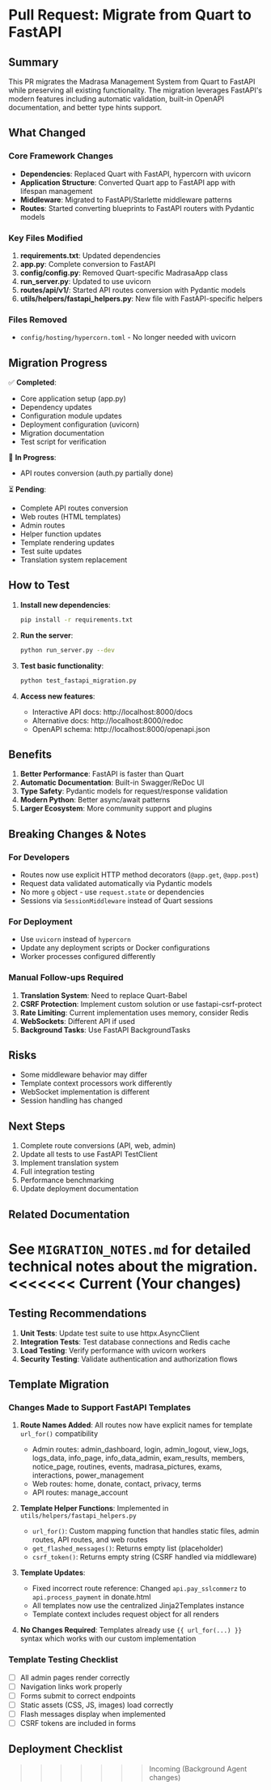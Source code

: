 # Pull Request: Migrate from Quart to FastAPI

## Summary

This PR migrates the Madrasa Management System from Quart to FastAPI while preserving all existing functionality. The migration leverages FastAPI's modern features including automatic validation, built-in OpenAPI documentation, and better type hints support.

## What Changed

### Core Framework Changes
- **Dependencies**: Replaced Quart with FastAPI, hypercorn with uvicorn
- **Application Structure**: Converted Quart app to FastAPI app with lifespan management
- **Middleware**: Migrated to FastAPI/Starlette middleware patterns
- **Routes**: Started converting blueprints to FastAPI routers with Pydantic models

### Key Files Modified
1. **requirements.txt**: Updated dependencies
2. **app.py**: Complete conversion to FastAPI
3. **config/config.py**: Removed Quart-specific MadrasaApp class
4. **run_server.py**: Updated to use uvicorn
5. **routes/api/v1/**: Started API routes conversion with Pydantic models
6. **utils/helpers/fastapi_helpers.py**: New file with FastAPI-specific helpers

### Files Removed
- `config/hosting/hypercorn.toml` - No longer needed with uvicorn

## Migration Progress

✅ **Completed**:
- Core application setup (app.py)
- Dependency updates
- Configuration module updates
- Deployment configuration (uvicorn)
- Migration documentation
- Test script for verification

🚧 **In Progress**:
- API routes conversion (auth.py partially done)

⏳ **Pending**:
- Complete API routes conversion
- Web routes (HTML templates)
- Admin routes
- Helper function updates
- Template rendering updates
- Test suite updates
- Translation system replacement

## How to Test

1. **Install new dependencies**:
   ```bash
   pip install -r requirements.txt
   ```

2. **Run the server**:
   ```bash
   python run_server.py --dev
   ```

3. **Test basic functionality**:
   ```bash
   python test_fastapi_migration.py
   ```

4. **Access new features**:
   - Interactive API docs: http://localhost:8000/docs
   - Alternative docs: http://localhost:8000/redoc
   - OpenAPI schema: http://localhost:8000/openapi.json

## Benefits

1. **Better Performance**: FastAPI is faster than Quart
2. **Automatic Documentation**: Built-in Swagger/ReDoc UI
3. **Type Safety**: Pydantic models for request/response validation
4. **Modern Python**: Better async/await patterns
5. **Larger Ecosystem**: More community support and plugins

## Breaking Changes & Notes

### For Developers
- Routes now use explicit HTTP method decorators (`@app.get`, `@app.post`)
- Request data validated automatically via Pydantic models
- No more `g` object - use `request.state` or dependencies
- Sessions via `SessionMiddleware` instead of Quart sessions

### For Deployment
- Use `uvicorn` instead of `hypercorn`
- Update any deployment scripts or Docker configurations
- Worker processes configured differently

### Manual Follow-ups Required
1. **Translation System**: Need to replace Quart-Babel
2. **CSRF Protection**: Implement custom solution or use fastapi-csrf-protect
3. **Rate Limiting**: Current implementation uses memory, consider Redis
4. **WebSockets**: Different API if used
5. **Background Tasks**: Use FastAPI BackgroundTasks

## Risks

- Some middleware behavior may differ
- Template context processors work differently
- WebSocket implementation is different
- Session handling has changed

## Next Steps

1. Complete route conversions (API, web, admin)
2. Update all tests to use FastAPI TestClient
3. Implement translation system
4. Full integration testing
5. Performance benchmarking
6. Update deployment documentation

## Related Documentation

See `MIGRATION_NOTES.md` for detailed technical notes about the migration.
<<<<<<< Current (Your changes)
=======

## Testing Recommendations

1. **Unit Tests**: Update test suite to use httpx.AsyncClient
2. **Integration Tests**: Test database connections and Redis cache
3. **Load Testing**: Verify performance with uvicorn workers
4. **Security Testing**: Validate authentication and authorization flows

## Template Migration

### Changes Made to Support FastAPI Templates

1. **Route Names Added**: All routes now have explicit names for template `url_for()` compatibility
   - Admin routes: admin_dashboard, login, admin_logout, view_logs, logs_data, info_page, info_data_admin, exam_results, members, notice_page, routines, events, madrasa_pictures, exams, interactions, power_management
   - Web routes: home, donate, contact, privacy, terms
   - API routes: manage_account

2. **Template Helper Functions**: Implemented in `utils/helpers/fastapi_helpers.py`
   - `url_for()`: Custom mapping function that handles static files, admin routes, API routes, and web routes
   - `get_flashed_messages()`: Returns empty list (placeholder)
   - `csrf_token()`: Returns empty string (CSRF handled via middleware)

3. **Template Updates**:
   - Fixed incorrect route reference: Changed `api.pay_sslcommerz` to `api.process_payment` in donate.html
   - All templates now use the centralized Jinja2Templates instance
   - Template context includes request object for all renders

4. **No Changes Required**: Templates already use `{{ url_for(...) }}` syntax which works with our custom implementation

### Template Testing Checklist

- [ ] All admin pages render correctly
- [ ] Navigation links work properly
- [ ] Forms submit to correct endpoints
- [ ] Static assets (CSS, JS, images) load correctly
- [ ] Flash messages display when implemented
- [ ] CSRF tokens are included in forms

## Deployment Checklist
>>>>>>> Incoming (Background Agent changes)
